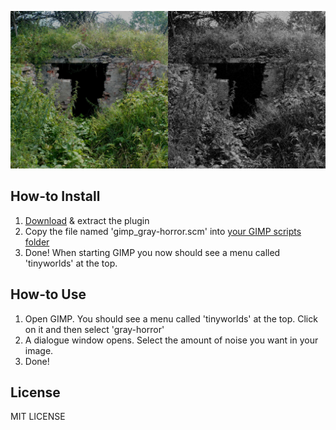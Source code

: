 ![example](https://github.com/tinyworlds/GIMP-Horror-Filter/blob/master/example.jpg?raw=true)
 
## How-to Install
1. [Download](https://github.com/tinyworlds/GIMP-Horror-Filter/zipball/master) & extract the plugin
3. Copy the file named 'gimp_gray-horror.scm' into [your GIMP scripts folder](http://docs.gimp.org/en/install-script-fu.html)
4. Done! When starting GIMP you now should see a menu called 'tinyworlds' at the top.

## How-to Use
1. Open GIMP. You should see a menu called 'tinyworlds' at the top. Click on it and then select 'gray-horror'
2. A dialogue window opens. Select the amount of noise you want in your image.
3. Done!

## License
MIT LICENSE
